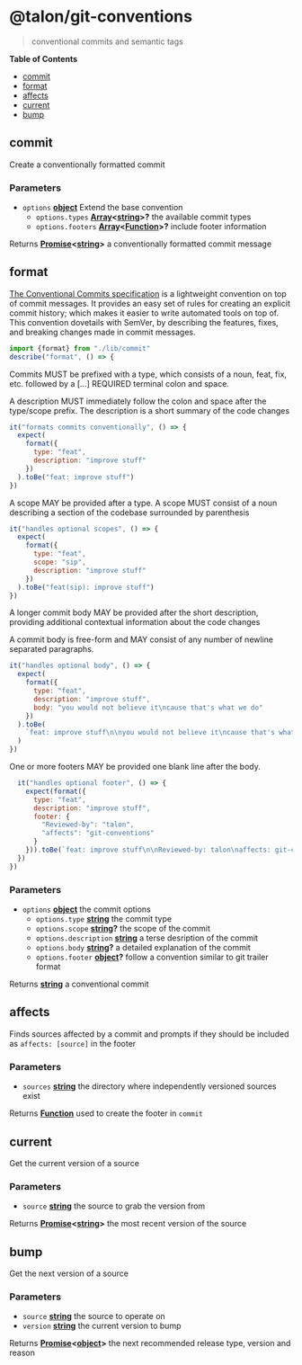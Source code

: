 <!-- Generated by @talon/sip. Update this documentation by updating the source code. -->

# @talon/git-conventions

> conventional commits and semantic tags

**Table of Contents**

<!-- toc -->

- [commit](#commit)
- [format](#format)
- [affects](#affects)
- [current](#current)
- [bump](#bump)

<!-- tocstop -->

## commit

Create a conventionally formatted commit

### Parameters

- `options` **[object][1]** Extend the base convention
  - `options.types` **[Array][2]&lt;[string][3]>?** the available commit types
  - `options.footers` **[Array][2]&lt;[Function][4]>?** include footer information

Returns **[Promise][5]&lt;[string][3]>** a conventionally formatted commit message

## format

[The Conventional Commits specification][6] is a lightweight convention on top of commit messages. It provides an easy set of rules for creating an explicit commit history; which makes it easier to write automated tools on top of. This convention dovetails with SemVer, by describing the features, fixes, and breaking changes made in commit messages.

```js
import {format} from "./lib/commit"
describe("format", () => {
```

Commits MUST be prefixed with a type, which consists of a noun, feat, fix, etc. followed by a [...] REQUIRED terminal colon and space.

A description MUST immediately follow the colon and space after the type/scope prefix. The description is a short summary of the code changes

```js
it("formats commits conventionally", () => {
  expect(
    format({
      type: "feat",
      description: "improve stuff"
    })
  ).toBe("feat: improve stuff")
})
```

A scope MAY be provided after a type. A scope MUST consist of a noun describing a section of the codebase surrounded by parenthesis

```js
it("handles optional scopes", () => {
  expect(
    format({
      type: "feat",
      scope: "sip",
      description: "improve stuff"
    })
  ).toBe("feat(sip): improve stuff")
})
```

A longer commit body MAY be provided after the short description, providing additional contextual information about the code changes

A commit body is free-form and MAY consist of any number of newline separated paragraphs.

```js
it("handles optional body", () => {
  expect(
    format({
      type: "feat",
      description: "improve stuff",
      body: "you would not believe it\ncause that's what we do"
    })
  ).toBe(
    `feat: improve stuff\n\nyou would not believe it\ncause that's what we do`
  )
})
```

One or more footers MAY be provided one blank line after the body.

```js
  it("handles optional footer", () => {
    expect(format({
      type: "feat",
      description: "improve stuff",
      footer: {
        "Reviewed-by": "talon",
        "affects": "git-conventions"
      }
    })).toBe(`feat: improve stuff\n\nReviewed-by: talon\naffects: git-conventions`)
  })
})
```

### Parameters

- `options` **[object][1]** the commit options
  - `options.type` **[string][3]** the commit type
  - `options.scope` **[string][3]?** the scope of the commit
  - `options.description` **[string][3]** a terse desription of the commit
  - `options.body` **[string][3]?** a detailed explanation of the commit
  - `options.footer` **[object][1]?** follow a convention similar to git trailer format

Returns **[string][3]** a conventional commit

## affects

Finds sources affected by a commit and prompts if they should be included
as `affects: [source]` in the footer

### Parameters

- `sources` **[string][3]** the directory where independently versioned sources exist

Returns **[Function][4]** used to create the footer in `commit`

## current

Get the current version of a source

### Parameters

- `source` **[string][3]** the source to grab the version from

Returns **[Promise][5]&lt;[string][3]>** the most recent version of the source

## bump

Get the next version of a source

### Parameters

- `source` **[string][3]** the source to operate on
- `version` **[string][3]** the current version to bump

Returns **[Promise][5]&lt;[object][1]>** the next recommended release type, version and reason

[1]: https://developer.mozilla.org/docs/Web/JavaScript/Reference/Global_Objects/Object
[2]: https://developer.mozilla.org/docs/Web/JavaScript/Reference/Global_Objects/Array
[3]: https://developer.mozilla.org/docs/Web/JavaScript/Reference/Global_Objects/String
[4]: https://developer.mozilla.org/docs/Web/JavaScript/Reference/Statements/function
[5]: https://developer.mozilla.org/docs/Web/JavaScript/Reference/Global_Objects/Promise
[6]: https://www.conventionalcommits.org/en/v1.0.0
